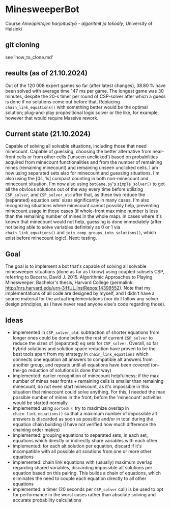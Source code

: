 # MinesweeperBot
Course _Aineopintojen harjoitustyö - algoritmit ja tekoäly_, University of Helsinki

## git cloning

see 'how_to_clone.md'

## results (as of 21.10.2024)
Out of the 120 008 expert games so far (after latest changes), 38.80 % have been solved with average time 147 ms per game.
The longest game was 30 minutes, despite the 20-s timer per round of CSP-solver after which a guess is done if no solutions come out before that. Replacing `chain_link_equations()` with something better would be the optimal solution; plug-and-play propositional logic solver or the like, for example, however that would require Massive rework.

## Current state (21.10.2024)

Capable of solving all solvable situations, including those that need minecount. 
Capable of guessing, choosing the better alternative from near-front cells or from other cells ('unseen unclicked') based on probabilities acquired from minecount functionalities and from the number of remaining mines (remaining minecount) and remaining unseen unclicked cells.
I am now using separated sets also for minecount and guessing situations. I'm also using the \[0s, 1s\] compact counting in both non-minecount and minecount situation. I'm now also using `botGame.py`'s `simple_solver()` to get all the obvious solutions out of the way every time before utilizing `CSP_solver`, and `CSP_solver_old` after that, as these two reduce the (separated) equation sets' sizes significantly in many cases. I'm also recognizing situations where minecount cannot possibly help, preventing minecount usage in those cases (if whole-front max mine number is less than the remaining number of mines in the whole map). In cases where it's known that minecount would not help, guessing is done immediately (after not being able to solve variables definitely as 0 or 1 via `chain_link_equations()` and `join_comp_groups_into_solutions()`, which exist before minecount logic).
Next: testing.

## Goal
The goal is to implement a bot that's capable of solving all solvable minesweeper situations (done as far as I know) using coupled subsets CSP, referring to Becerra, David J. 2015. Algorithmic Approaches to Playing Minesweeper. Bachelor's thesis, Harvard College (permalink: http://nrs.harvard.edu/urn-3:HUL.InstRepos:14398552). Note that my implementations of all code are designed by myself, and I didn't have a source material for the actual implementations (nor do I follow any solver design principles, as I have never read anyone else's code regarding those).

## Ideas
- implemented in `CSP_solver_old`: subtraction of shorter equations from longer ones could be done before the rest of current `CSP_solver` to reduce the sizes of (separated) eq sets for `CSP_solver`. Overall, so far hybrid solutions and solution space reduction have proven to be the best tools apart from my strategy in `chain_link_equations` which connects one equation alt answers to compatible alt answers from another group, and repeats until all equations have been covered (on-the-go reduction of solutions is done that way)
- implemented: earlier recognition of minecount helpfulness; if the max number of mines near fronts + remaining cells is smaller than remaining minecount, do not even start minecount, as it's impossible in this situation that minecount could solve anything. For this, I needed the max possible number of mines in the front, before the 'minecount' activities would be started normally
- implemented using `sorted()`: try to maximize overlap in `chain_link_equations()` so that a maximum number of impossible alt answers is discarded as soon as possible and/or in total during the equation chain building (I have not verified how much difference the chaining order makes)
- implemented: grouping equations to separated sets; in each set, equations which directly or indirectly share variables with each other
- implemented: for each alt solution per equation, discard if it's incompatible with all possible alt solutions from one or more other equations
- implemented: chain link equations with (usually) maximum overlap regarding shared variables, discarding impossible alt solutions per equation based on this pairing. This builds a chain of equations, which eliminates the need to couple each equation directly to all other equations
- implemented: a timer (20 seconds per `CSP_solver` call) is be used to opt for performance in the worst cases rather than absolute solving and accurate probability calculations
